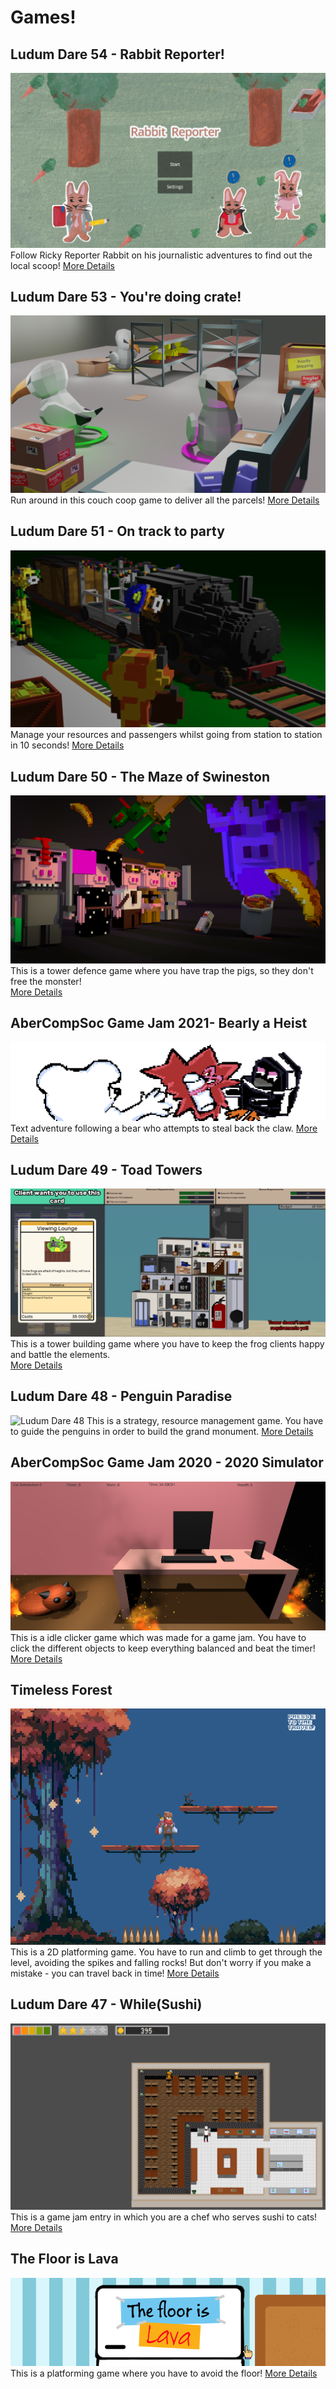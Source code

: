 # Games!

## Ludum Dare 54 - Rabbit Reporter!
![rabbit_reporter](/images/rabbbitReporter/rabbit_screen.png)
Follow Ricky Reporter Rabbit on his journalistic adventures to find out the local scoop!
[More Details](/markdown/game/rabbitReporter.html)

## Ludum Dare 53 - You're doing crate!
![youre_doing_crate](/images/crate/crate_title.png)
Run around in this couch coop game to deliver all the parcels! 
[More Details](/markdown/game/crate.md)

## Ludum Dare 51 - On track to party
![on_track_to_party](/images/trackToParty/title.png)
Manage your resources and passengers whilst going from station to station in 10 seconds! 
[More Details](/markdown/game/track_to_party.md)

## Ludum Dare 50 - The Maze of Swineston
![MazeOfSwineston](/images/swineston/main_menu.jpg)
This is a tower defence game where you have trap the pigs, so they don't free the monster!   
[More Details](/markdown/game/swine.md)

## AberCompSoc Game Jam 2021- Bearly a Heist
![CompSocGameJam21](cover.png)
Text adventure following a bear who attempts to steal back the claw.
[More Details](/markdown/game/bearlyAHeist.md)

## Ludum Dare 49 - Toad Towers
![Ludum Dare 49](/images/toadTowers/toadTowersBanner2.PNG)
This is a tower building game where you have to keep the frog clients happy and battle the elements.  
[More Details](/markdown/game/toadTowers.md)

## Ludum Dare 48 - Penguin Paradise
![Ludum Dare 48](/images/penguinParadise/penguin_screenshot.PNG)
This is a strategy, resource management game. You have to guide the penguins in order to build the grand monument. 
[More Details](/markdown/game/penguinParadise.md)

## AberCompSoc Game Jam 2020 - 2020 Simulator
![CompSocGameJam](sim2020Image.PNG)
This is a idle clicker game which was made for a game jam. You have to click the different objects to keep everything
balanced and beat the timer! 
[More Details](/markdown/game/sim2020.md)

## Timeless Forest
![Timeless Forest](/images/timelessForest/Timeless_Forest.PNG)
This is a 2D platforming game. You have to run and climb to get through the level, avoiding the spikes and falling rocks! 
But don't worry if you make a mistake - you can travel back in time! 
[More Details](/markdown/game/timeless_forest.md)

## Ludum Dare 47 - While(Sushi)
![LundumDare47](/images/whileSushi/whilesushigameplay2.PNG)
This is a game jam entry in which you are a chef who serves sushi to cats!
[More Details](/markdown/game/whileSushi.md)

## The Floor is Lava
![The Floor is Lava](/images/floorIsLava/lavaFloor.PNG)
This is a platforming game where you have to avoid the floor! 
[More Details](/markdown/game/lavaFloor.md)

